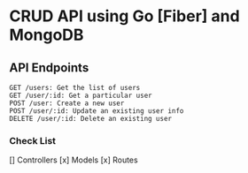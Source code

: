 # CRUD API using Go [Fiber] and MongoDB

## API Endpoints
```
GET /users: Get the list of users
GET /user/:id: Get a particular user
POST /user: Create a new user
POST /user/:id: Update an existing user info
DELETE /user/:id: Delete an existing user
```
### Check List
[] Controllers
[x] Models
[x] Routes

